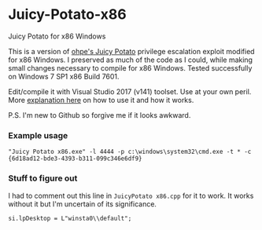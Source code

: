 # Juicy-Potato-x86
Juicy Potato for x86 Windows

This is a version of [ohpe's Juicy Potato][1] privilege escalation exploit modified for x86 Windows. I preserved as much of the code as I could, while making small changes necessary to compile for x86 Windows. Tested successfully on Windows 7 SP1 x86 Build 7601.

Edit/compile it with Visual Studio 2017 (v141) toolset. Use at your own peril.
More [explanation here][2] on how to use it and how it works.

P.S. I'm new to Github so forgive me if it looks awkward.

### Example usage

```
"Juicy Potato x86.exe" -l 4444 -p c:\windows\system32\cmd.exe -t * -c {6d18ad12-bde3-4393-b311-099c346e6df9}
```

### Stuff to figure out
I had to comment out this line in `JuicyPotato x86.cpp` for it to work. It works without it but I'm uncertain of its significance.
```
si.lpDesktop = L"winsta0\\default";
```

[1]: https://github.com/ohpe/juicy-potato
[2]: https://hunter2.gitbook.io/darthsidious/privilege-escalation/juicy-potato
